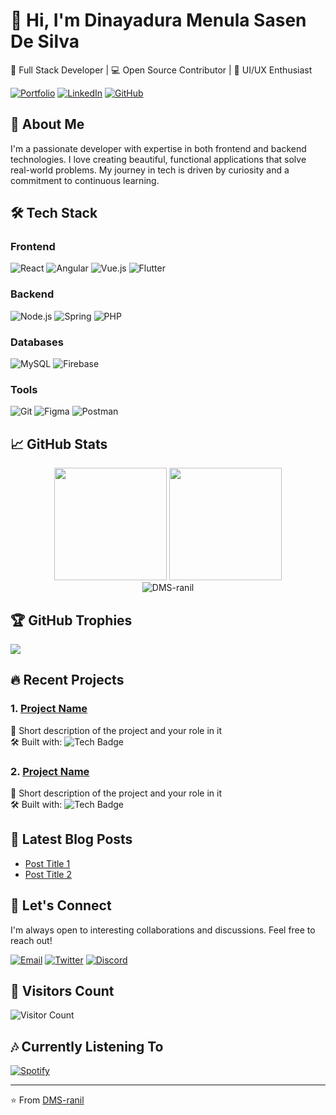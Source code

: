 # 👋 Hi, I'm Dinayadura Menula Sasen De Silva

🚀 Full Stack Developer | 💻 Open Source Contributor | 🎨 UI/UX Enthusiast

[![Portfolio](https://img.shields.io/badge/Portfolio-menula--de--silva.glitch.me-%23000000?style=for-the-badge&logo=firefox&logoColor=#FF7139)](https://menula-de-silva.glitch.me)
[![LinkedIn](https://img.shields.io/badge/LinkedIn-Connect-%230077B5?style=for-the-badge&logo=linkedin&logoColor=white)](https://linkedin.com/in/dinayadura-menula-sasen-de-silva-573810310)
[![GitHub](https://img.shields.io/badge/GitHub-Follow-%23121011?style=for-the-badge&logo=github&logoColor=white)](https://github.com/DMS-ranil)

## 🌟 About Me

I'm a passionate developer with expertise in both frontend and backend technologies. I love creating beautiful, functional applications that solve real-world problems. My journey in tech is driven by curiosity and a commitment to continuous learning.

## 🛠 Tech Stack

### Frontend
![React](https://img.shields.io/badge/React-20232A?style=for-the-badge&logo=react&logoColor=61DAFB)
![Angular](https://img.shields.io/badge/Angular-DD0031?style=for-the-badge&logo=angular&logoColor=white)
![Vue.js](https://img.shields.io/badge/Vue.js-35495E?style=for-the-badge&logo=vuedotjs&logoColor=4FC08D)
![Flutter](https://img.shields.io/badge/Flutter-02569B?style=for-the-badge&logo=Flutter&logoColor=white)

### Backend
![Node.js](https://img.shields.io/badge/Node.js-339933?style=for-the-badge&logo=nodedotjs&logoColor=white)
![Spring](https://img.shields.io/badge/Spring-6DB33F?style=for-the-badge&logo=spring&logoColor=white)
![PHP](https://img.shields.io/badge/PHP-777BB4?style=for-the-badge&logo=php&logoColor=white)

### Databases
![MySQL](https://img.shields.io/badge/MySQL-4479A1?style=for-the-badge&logo=mysql&logoColor=white)
![Firebase](https://img.shields.io/badge/Firebase-039BE5?style=for-the-badge&logo=Firebase&logoColor=white)

### Tools
![Git](https://img.shields.io/badge/Git-F05032?style=for-the-badge&logo=git&logoColor=white)
![Figma](https://img.shields.io/badge/Figma-F24E1E?style=for-the-badge&logo=figma&logoColor=white)
![Postman](https://img.shields.io/badge/Postman-FF6C37?style=for-the-badge&logo=Postman&logoColor=white)

## 📈 GitHub Stats

<div align="center">
  <img height="180em" src="https://github-readme-stats.vercel.app/api?username=DMS-ranil&show_icons=true&theme=dracula&include_all_commits=true&count_private=true"/>
  <img height="180em" src="https://github-readme-stats.vercel.app/api/top-langs/?username=DMS-ranil&layout=compact&langs_count=8&theme=dracula"/>
</div>
 
<div align="center">
  <img src="https://github-readme-streak-stats.herokuapp.com/?user=DMS-ranil&theme=dracula" alt="DMS-ranil" />
</div>

## 🏆 GitHub Trophies

![](https://github-profile-trophy.vercel.app/?username=DMS-ranil&theme=dracula&no-frame=false&no-bg=false&margin-w=4)

## 🔥 Recent Projects

### 1. [Project Name](https://github.com/DMS-ranil/project)
📝 Short description of the project and your role in it  
🛠 Built with: ![Tech Badge](https://img.shields.io/badge/Tech-Name-blue)

### 2. [Project Name](https://github.com/DMS-ranil/project)
📝 Short description of the project and your role in it  
🛠 Built with: ![Tech Badge](https://img.shields.io/badge/Tech-Name-blue)

## 📝 Latest Blog Posts

<!-- BLOG-POST-LIST:START -->
- [Post Title 1](https://example.com)
- [Post Title 2](https://example.com)
<!-- BLOG-POST-LIST:END -->

## 🤝 Let's Connect

I'm always open to interesting collaborations and discussions. Feel free to reach out!

[![Email](https://img.shields.io/badge/Email-Contact%20Me-red?style=for-the-badge&logo=gmail)](mailto:your-email@example.com)
[![Twitter](https://img.shields.io/badge/Twitter-Follow%20Me-%231DA1F2?style=for-the-badge&logo=twitter&logoColor=white)](https://twitter.com/yourhandle)
[![Discord](https://img.shields.io/badge/Discord-Join%20Me-%237289DA?style=for-the-badge&logo=discord&logoColor=white)](https://discord.gg/yourinvite)

## 👀 Visitors Count

![Visitor Count](https://profile-counter.glitch.me/DMS-ranil/count.svg)

## 🎶 Currently Listening To

[![Spotify](https://spotify-readme-dms-ranil.vercel.app/api?theme=dark)](https://open.spotify.com/user/yourusername)

---
 
⭐ From [DMS-ranil](https://github.com/DMS-ranil)
